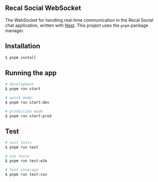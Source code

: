 ## Recal Social WebSocket

The WebSocket for handling real-time communication in the Recal Social chat application, written with [Nest](https://github.com/nestjs/nest).
This project uses the `pnpm` package manager.

## Installation

```bash
$ pnpm install
```

## Running the app

```bash
# development
$ pnpm run start

# watch mode
$ pnpm run start:dev

# production mode
$ pnpm run start:prod
```

## Test

```bash
# unit tests
$ pnpm run test

# e2e tests
$ pnpm run test:e2e

# test coverage
$ pnpm run test:cov
```
